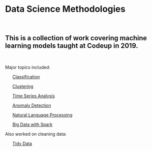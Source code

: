 # Data Science Methodologies 
<br>
<h2> This is a collection of work covering machine learning models taught at Codeup in 2019. </h2>
<br>
<p> Major topics included:</p>

<ol><a href='https://github.com/jessejinnaruiz/ds-methodologies-exercises/tree/master/classification'>Classification</a></ol>
<ol><a href='https://github.com/jessejinnaruiz/ds-methodologies-exercises/tree/master/clustering'>Clustering</a></ol>
<ol><a href='https://github.com/jessejinnaruiz/ds-methodologies-exercises/tree/master/time_series'>Time Series Analysis</a></ol>
<ol><a href='https://github.com/jessejinnaruiz/ds-methodologies-exercises/tree/master/anomaly'>Anomaly Detection</a></ol>
<ol><a href='https://github.com/jessejinnaruiz/ds-methodologies-exercises/tree/master/nlp'>Natural Language Processing</a></ol>
<ol><a href='https://github.com/jessejinnaruiz/ds-methodologies-exercises/tree/master/big_data'>Big Data with Spark</a></ol>

<p>Also worked on cleaning data:</p>
<ol><a href='https://github.com/jessejinnaruiz/ds-methodologies-exercises/blob/master/tidy_data_lesson.ipynb'>Tidy Data</a></ol>